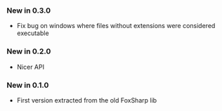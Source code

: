 ### New in 0.3.0

* Fix bug on windows where files without extensions were considered executable

### New in 0.2.0

* Nicer API

### New in 0.1.0

* First version extracted from the old FoxSharp lib
